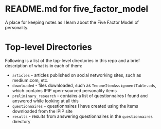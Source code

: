 
# README.md for five_factor_model

A place for keeping notes as I learn about the Five Factor Model of personality.

# Top-level Directories

Following is a list of the top-level directories in this repo and a brief description of what is in each of them:

- `articles` - articles published on social networking sites, such as medium.com, etc.
- `downloaded` - files downloaded, such as `TedoneItemAssignmentTable.ods`, which contains IPIP open-sourced personality items
- `preliminary_research` - contains a list of questionnaires I found and answered while looking at all this
- `questionnaires` - questionnaires I have created using the items downloaded from the IPIP site
- `results` - results from answering questionnaires in the `questionnaires` directory

